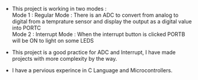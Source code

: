 - This project is working in two modes :                                                                                                      
Mode 1 : Regular Mode : There is an ADC to convert from analog to digital from a temprature sensor and display the output as a digital 
value into PORTC                                                                                                                              
Mode 2 : Interrupt Mode : When the interrupt button is clicked PORTB will be ON to light on some LEDS                                   

- This project is a good practice for ADC and Interrupt, I have made projects with more complexity by the way. 
- I have a pervious experince in C Language and Microcontrollers.
